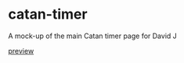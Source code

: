 # catan-timer
A mock-up of the main Catan timer page for David J

<a href="http://htmlpreview.github.io/?https://github.com/austinklemmer/catan-timer/blob/master/index.html">preview</a>
